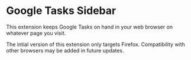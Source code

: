 # Google Tasks Sidebar

This extension keeps Google Tasks on hand in your web browser on whatever page you visit.

The intial version of this extension only targets Firefox.
Compatibility with other browsers may be added in future updates.
